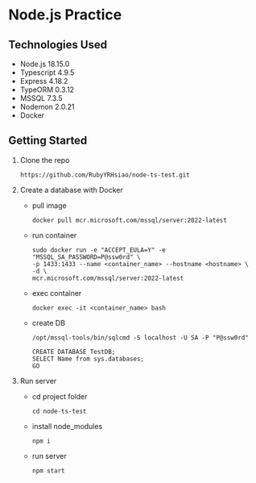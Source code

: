 # Node.js Practice

## Technologies Used

- Node.js 18.15.0
- Typescript 4.9.5
- Express 4.18.2
- TypeORM 0.3.12
- MSSQL 7.3.5
- Nodemon 2.0.21
- Docker

## Getting Started

1. Clone the repo

   ```
   https://github.com/RubyYRHsiao/node-ts-test.git
   ```

2. Create a database with Docker
    - pull image
        ```
        docker pull mcr.microsoft.com/mssql/server:2022-latest
        ```
    - run container
         ```
         sudo docker run -e "ACCEPT_EULA=Y" -e "MSSQL_SA_PASSWORD=P@ssw0rd" \
        -p 1433:1433 --name <container_name> --hostname <hostname> \
        -d \
        mcr.microsoft.com/mssql/server:2022-latest
         ```
    - exec container
         ```
         docker exec -it <container_name> bash
         ```
    - create DB
         ```
         /opt/mssql-tools/bin/sqlcmd -S localhost -U SA -P "P@ssw0rd"
         ```
         ```
         CREATE DATABASE TestDB;
         SELECT Name from sys.databases;
         GO
         ```

3. Run server
    - cd project folder
       ```
       cd node-ts-test
       ```
    - install node_modules
       ```
       npm i
       ```
    - run server
       ```
       npm start
       ```